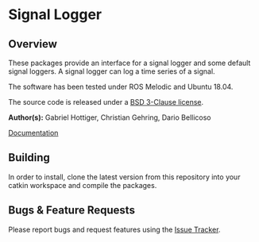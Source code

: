 # Signal Logger

## Overview

These packages provide an interface for a signal logger and some default signal loggers. A signal logger can log a time series of a signal.

The software has been tested under ROS Melodic and Ubuntu 18.04.

The source code is released under a [BSD 3-Clause license](LICENSE).

**Author(s):** Gabriel Hottiger, Christian Gehring, Dario Bellicoso

[Documentation](http://docs.leggedrobotics.com/signal_logger_doc/)

## Building

In order to install, clone the latest version from this repository into your catkin workspace and compile the packages.

## Bugs & Feature Requests

Please report bugs and request features using the [Issue Tracker](https://github.com/ANYbotics/signal_logger/issues).

